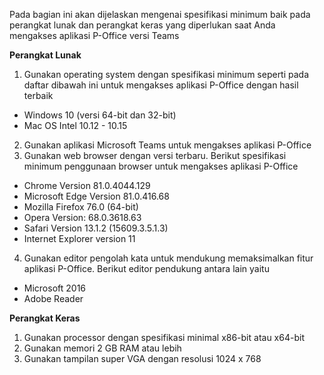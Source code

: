Pada bagian ini akan dijelaskan mengenai spesifikasi minimum baik pada perangkat lunak dan perangkat keras yang diperlukan saat Anda mengakses aplikasi P-Office versi Teams

**Perangkat Lunak**

1.  Gunakan operating system dengan spesifikasi minimum seperti pada daftar dibawah ini untuk mengakses aplikasi P-Office dengan hasil terbaik

  -    Windows 10 (versi 64-bit dan 32-bit)
  -    Mac OS Intel 10.12 - 10.15

2.	Gunakan aplikasi Microsoft Teams untuk mengakses aplikasi P-Office
3.  Gunakan web browser dengan versi terbaru. Berikut spesifikasi minimum penggunaan browser untuk mengakses aplikasi P-Office

  -    Chrome Version 81.0.4044.129
  -    Microsoft Edge Version 81.0.416.68
  -    Mozilla Firefox 76.0 (64-bit)
  -    Opera Version: 68.0.3618.63
  -    Safari Version 13.1.2 (15609.3.5.1.3)
  -    Internet Explorer version 11

4.    Gunakan editor pengolah kata untuk mendukung memaksimalkan fitur aplikasi P-Office. Berikut editor pendukung antara lain yaitu

  -    Microsoft 2016
  -    Adobe Reader

**Perangkat Keras**

1.    Gunakan processor dengan spesifikasi minimal x86-bit atau x64-bit
2.    Gunakan memori 2 GB RAM atau lebih
3.    Gunakan tampilan super VGA dengan resolusi 1024 x 768